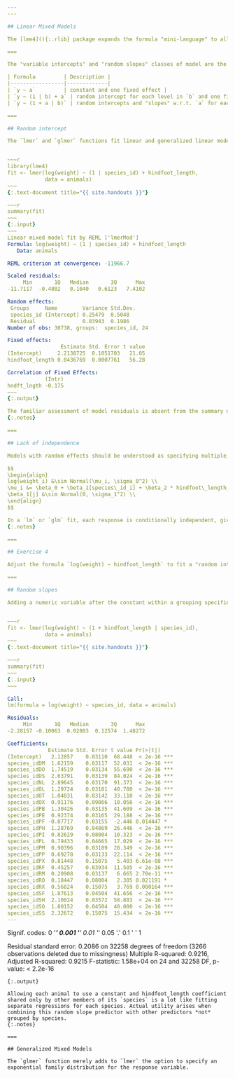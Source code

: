 ```yaml
---
---

## Linear Mixed Models

The [lme4](){:.rlib} package expands the formula "mini-language" to allow descriptions of "random effects". In the context of this package, variables added to the right of the "~" in the usual way are "fixed effects"---they consume a well-defined number of degrees of freedom. Variables added within "(...|...)" are "random effects".

===

The "variable intercepts" and "random slopes" classes of model are the two most common extensions to a formula with one variable.

| Formula         | Description |
|-----------------|-------------|
| `y ~ a`         | constant and one fixed effect |
| `y ~ (1 | b) + a` | random intercept for each level in `b` and one fixed effect |
| `y ~ (1 + a | b)` | random intercepts and "slopes" w.r.t. `a` for each level in `b`|

===

## Random intercept

The `lmer` and `glmer` functions fit linear and generalized linear models with the `lme4` formula syntax.


~~~r
library(lme4)
fit <- lmer(log(weight) ~ (1 | species_id) + hindfoot_length,
            data = animals)
~~~
{:.text-document title="{{ site.handouts }}"}

~~~r
summary(fit)
~~~
{:.input}
~~~
Linear mixed model fit by REML ['lmerMod']
Formula: log(weight) ~ (1 | species_id) + hindfoot_length
   Data: animals

REML criterion at convergence: -11966.7

Scaled residuals: 
     Min       1Q   Median       3Q      Max 
-11.7117  -0.4802   0.1040   0.6123   7.4102 

Random effects:
 Groups     Name        Variance Std.Dev.
 species_id (Intercept) 0.25479  0.5048  
 Residual               0.03943  0.1986  
Number of obs: 30738, groups:  species_id, 24

Fixed effects:
                 Estimate Std. Error t value
(Intercept)     2.2138725  0.1051703   21.05
hindfoot_length 0.0436769  0.0007761   56.28

Correlation of Fixed Effects:
            (Intr)
hndft_lngth -0.175
~~~
{:.output}

The familiar assessment of model residuals is absent from the summary due to the lack of a widely accepted measure of null and residual deviance. The notions of model saturation, degrees of freedom, and independence of observations have all crossed onto thin ice.
{:.notes}

===

## Lack of independence

Models with random effects should be understood as specifying multiple, overlapping probability statements about the observations.

$$
\begin{align}
log(weight_i) &\sim Normal(\mu_i, \sigma_0^2) \\
\mu_i &= \beta_0 + \beta_1[species\_id_i] + \beta_2 * hindfoot\_length_i \\
\beta_1[j] &\sim Normal(0, \sigma_1^2) \\
\end{align}
$$

In a `lm` or `glm` fit, each response is conditionally independent, given it's predictors and the model coefficients. Each observation corresponds to it's own probability statement. In a model with random effects, each response is no longer conditionally independent, given it's predictors and model coefficients.
{:.notes}

===

## Exercise 4

Adjust the formula `log(weight) ~ hindfoot_length` to fit a "random intercepts" model, grouping by a different categorical variable (i.e. not species_id) in the `animals` data frame.

===

## Random slopes

Adding a numeric variable after the constant within a grouping specified by `(...|...)` produces a "random slope" model. Here, separate coefficients for hindfoot_length are allowed for each species.


~~~r
fit <- lmer(log(weight) ~ (1 + hindfoot_length | species_id),
            data = animals)
~~~
{:.text-document title="{{ site.handouts }}"}

~~~r
summary(fit)
~~~
{:.input}
~~~

Call:
lm(formula = log(weight) ~ species_id, data = animals)

Residuals:
     Min       1Q   Median       3Q      Max 
-2.28157 -0.10063  0.02803  0.12574  1.48272 

Coefficients:
             Estimate Std. Error t value Pr(>|t|)    
(Intercept)   2.12857    0.03110  68.448  < 2e-16 ***
species_idDM  1.62159    0.03117  52.031  < 2e-16 ***
species_idDO  1.74519    0.03134  55.690  < 2e-16 ***
species_idDS  2.63791    0.03139  84.024  < 2e-16 ***
species_idNL  2.89645    0.03170  91.373  < 2e-16 ***
species_idOL  1.29724    0.03181  40.780  < 2e-16 ***
species_idOT  1.04031    0.03142  33.110  < 2e-16 ***
species_idOX  0.91176    0.09066  10.056  < 2e-16 ***
species_idPB  1.30426    0.03135  41.609  < 2e-16 ***
species_idPE  0.92374    0.03165  29.188  < 2e-16 ***
species_idPF -0.07717    0.03155  -2.446 0.014447 *  
species_idPH  1.28769    0.04869  26.446  < 2e-16 ***
species_idPI  0.82629    0.08004  10.323  < 2e-16 ***
species_idPL  0.79433    0.04665  17.029  < 2e-16 ***
species_idPM  0.90396    0.03189  28.349  < 2e-16 ***
species_idPP  0.69278    0.03133  22.114  < 2e-16 ***
species_idPX  0.81448    0.15075   5.403 6.61e-08 ***
species_idRF  0.45257    0.03934  11.505  < 2e-16 ***
species_idRM  0.20908    0.03137   6.665 2.70e-11 ***
species_idRO  0.18447    0.08004   2.305 0.021191 *  
species_idRX  0.56824    0.15075   3.769 0.000164 ***
species_idSF  1.87613    0.04504  41.656  < 2e-16 ***
species_idSH  2.10024    0.03572  58.803  < 2e-16 ***
species_idSO  1.80152    0.04504  40.000  < 2e-16 ***
species_idSS  2.32672    0.15075  15.434  < 2e-16 ***
---
```

Signif. codes:  0 '***' 0.001 '**' 0.01 '*' 0.05 '.' 0.1 ' ' 1

Residual standard error: 0.2086 on 32258 degrees of freedom
  (3266 observations deleted due to missingness)
Multiple R-squared:  0.9216,	Adjusted R-squared:  0.9215 
F-statistic: 1.58e+04 on 24 and 32258 DF,  p-value: < 2.2e-16
~~~
{:.output}

Allowing each animal to use a constant and hindfoot_length coefficient shared only by other members of its `species` is a lot like fitting separate regressions for each species. Actual utility arises when combining this random slope predictor with other predictors *not* grouped by species.
{:.notes}

===

## Generalized Mixed Models

The `glmer` function merely adds to `lmer` the option to specify an exponential family distribution for the response variable.
